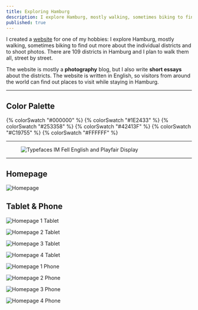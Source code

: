 ```yaml
---
title: Exploring Hamburg
description: I explore Hamburg, mostly walking, sometimes biking to find out more about the individual districts and to shoot photos.
published: true
---
```


I created a [website](https://hamburg.stefanimhoff.de/) for one of my hobbies: I explore Hamburg, mostly walking, sometimes biking to find out more about the individual districts and to shoot photos. There are 109 districts in Hamburg and I plan to walk them all, street by street.

The website is mostly a **photography** blog, but I also write **short essays** about the districts. The website is written in English, so visitors from around the world can find out places to visit while staying in Hamburg.

---

## Color Palette

<div class="color-stack">
  {% colorSwatch "#000000" %}
  {% colorSwatch "#1E2433" %}
  {% colorSwatch "#253358" %}
  {% colorSwatch "#42413F" %}
  {% colorSwatch "#C19755" %}
  {% colorSwatch "#FFFFFF" %}
</div>

---

<figure class="light image-shadow">

![Typefaces IM Fell English and Playfair Display](./images/hamburg-blog-typefaces.svg)

</figure>

---

## Homepage

![Homepage](./images/hamburg-blog-homepage.jpg)

## Tablet & Phone

<div class="projects-detail-medium">

![Homepage 1 Tablet](./images/hamburg-blog-mobile-tablet-1.jpg)

![Homepage 2 Tablet](./images/hamburg-blog-mobile-tablet-2.jpg)

![Homepage 3 Tablet](./images/hamburg-blog-mobile-tablet-3.jpg)

![Homepage 4 Tablet](./images/hamburg-blog-mobile-tablet-4.jpg)

</div>

<div class="projects-detail-small">

![Homepage 1 Phone](./images/hamburg-blog-mobile-phone-1.jpg)

![Homepage 2 Phone](./images/hamburg-blog-mobile-phone-2.jpg)

![Homepage 3 Phone](./images/hamburg-blog-mobile-phone-3.jpg)

![Homepage 4 Phone](./images/hamburg-blog-mobile-phone-4.jpg)

</div>
